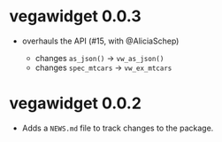 # vegawidget 0.0.3

* overhauls the API (#15, with @AliciaSchep)

  * changes `as_json()` -> `vw_as_json()`
  * changes `spec_mtcars` -> `vw_ex_mtcars`

# vegawidget 0.0.2

* Adds a `NEWS.md` file to track changes to the package.
